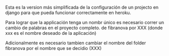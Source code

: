 Esta es la version más simplificada de la configuración de un projecto en django para que pueda funcionar
correctamente en heroku.

Para lograr que la applicación tenga un nombr único es necesario correr un cambio de palabras en el proyecto completo.
de fibranova por XXX (donde xxx es el nombre deseado de la aplicación)

Adicionalmente es necesario tambien cambiar el nombre del folder fibranova por el nombre que se decidio (XXX)
